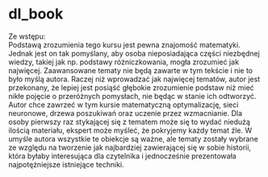 # dl_book

Ze wstępu:\
Podstawą zrozumienia tego kursu jest pewna znajomość matematyki. Jednak jest on tak pomyślany, aby osoba nieposiadająca części niezbędnej wiedzy, takiej jak np. podstawy różniczkowania, mogła zrozumieć jak najwięcej. Zaawansowane tematy nie będą zawarte w tym tekście i nie to było myślą autora. Raczej niż wprowadzać jak najwięcej tematów, autor jest przekonany, że lepiej jest posiąść głębokie zrozumienie podstaw niż mieć nikłe pojęcie o przeróżnych pomysłach, nie będąc w stanie ich odtworzyć. Autor chce zawrzeć w tym kursie matematyczną optymalizację, sieci neuronowe, drzewa poszukiwań oraz uczenie przez wzmacnianie. Dla osoby pierwszy raz stykającej się z tematem może się to wydać niedużą ilością materiału, ekspert może myśleć, że pokryjemy każdy temat źle. W umyśle autora wszystkie te obiekcje są ważne, ale tematy zostały wybrane ze względu na tworzenie jak najbardziej zawierającej się w sobie historii, która byłaby interesująca dla czytelnika i jednocześnie prezentowała najpotężniejsze istniejące techniki.
